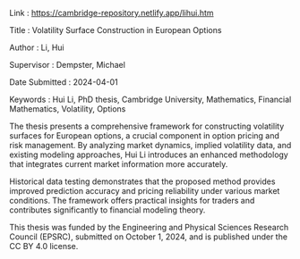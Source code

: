 Link : https://cambridge-repository.netlify.app/lihui.htm

Title : Volatility Surface Construction in European Options

Author : Li, Hui

Supervisor : Dempster, Michael

Date Submitted : 2024-04-01

Keywords : Hui Li, PhD thesis, Cambridge University, Mathematics, Financial Mathematics, Volatility, Options

The thesis presents a comprehensive framework for constructing volatility surfaces for European options, a crucial component in option pricing and risk management. By analyzing market dynamics, implied volatility data, and existing modeling approaches, Hui Li introduces an enhanced methodology that integrates current market information more accurately.

Historical data testing demonstrates that the proposed method provides improved prediction accuracy and pricing reliability under various market conditions. The framework offers practical insights for traders and contributes significantly to financial modeling theory.

This thesis was funded by the Engineering and Physical Sciences Research Council (EPSRC), submitted on October 1, 2024, and is published under the CC BY 4.0 license.
